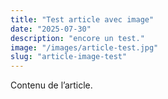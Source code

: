 ```yaml
---
title: "Test article avec image"
date: "2025-07-30"
description: "encore un test."
image: "/images/article-test.jpg"
slug: "article-image-test"
---
```


Contenu de l’article.
